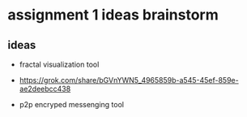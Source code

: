 # assignment 1 ideas brainstorm

## ideas

- fractal visualization tool
- <https://grok.com/share/bGVnYWN5_4965859b-a545-45ef-859e-ae2deebcc438>

- p2p encryped messenging tool

